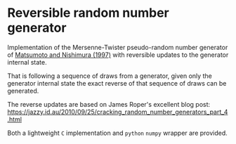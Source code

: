 # Reversible random number generator

Implementation of the Mersenne-Twister pseudo-random number generator of
[Matsumoto and Nishimura (1997)](http://citeseer.ist.psu.edu/viewdoc/summary?doi=10.1.1.215.1141)
with reversible updates to the generator internal state. 

That is following a sequence of draws from a generator, given only the generator 
internal state the exact reverse of that sequence of draws can be generated.

The reverse updates are based on James Roper's excellent blog post:
 https://jazzy.id.au/2010/09/25/cracking_random_number_generators_part_4.html

Both a lightweight `C` implementation and `python` `numpy` wrapper are provided.
